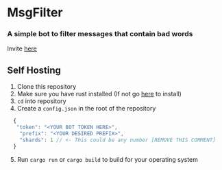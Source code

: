 # MsgFilter
### A simple bot to filter messages that contain bad words

Invite [here](https://discord.com/api/oauth2/authorize?client_id=710030128381427813&permissions=8192&scope=bot)


## Self Hosting 
1. Clone this repository
2. Make sure you have rust installed (If not go [here](https://rustup.rs) to install)
3. `cd` into repository
4. Create a `config.json` in the root of the repository 
```js
  {
   "token": "<YOUR BOT TOKEN HERE>",
    "prefix": "<YOUR DESIRED PREFIX>",
    "shards": 1 // <- This could be any number [REMOVE THIS COMMENT]
  }
```
5. Run `cargo run` or `cargo build` to build for your operating system